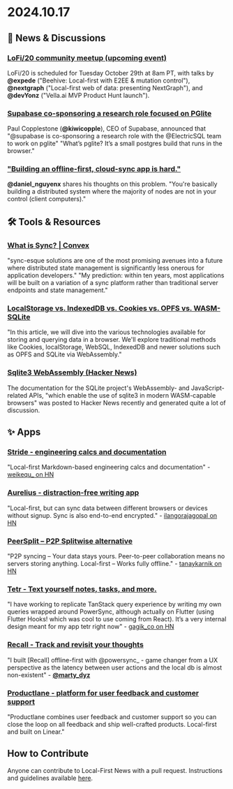 # 2024.10.17

## 📰 News & Discussions 

### [LoFi/20 community meetup (upcoming event)](https://localfirstweb.dev/)
LoFi/20 is scheduled for Tuesday October 29th at 8am PT, with talks by **@expede** ("Beehive: Local-first with E2EE & mutation control"), **@nextgraph** ("Local-first web of data: presenting NextGraph"), and **@devYonz** ("Vella.ai MVP Product Hunt launch").

### [Supabase co-sponsoring a research role focused on PGlite](https://x.com/kiwicopple/status/1846272996358672489)
Paul Copplestone (**@kiwicopple**), CEO of Supabase, announced that "@supabase is co-sponsoring a research role with the @ElectricSQL team to work on pglite" "What’s pglite? It’s a small postgres build that runs in the browser."

### ["Building an offline-first, cloud-sync app is hard."](https://x.com/daniel_nguyenx/status/1845821560453763115)
**@daniel_nguyenx** shares his thoughts on this problem. "You're basically building a distributed system where the majority of nodes are not in your control (client computers)."


## 🛠️ Tools & Resources

### [What is Sync? | Convex](https://stack.convex.dev/sync)
"sync-esque solutions are one of the most promising avenues into a future where distributed state management is significantly less onerous for application developers." "My prediction: within ten years, most applications will be built on a variation of a sync platform rather than traditional server endpoints and state management."

### [LocalStorage vs. IndexedDB vs. Cookies vs. OPFS vs. WASM-SQLite](https://rxdb.info/articles/localstorage-indexeddb-cookies-opfs-sqlite-wasm.html)
"In this article, we will dive into the various technologies available for storing and querying data in a browser. We'll explore traditional methods like Cookies, localStorage, WebSQL, IndexedDB and newer solutions such as OPFS and SQLite via WebAssembly."

### [Sqlite3 WebAssembly (Hacker News)](https://news.ycombinator.com/item?id=41851051)
The documentation for the SQLite project's WebAssembly- and JavaScript-related APIs, "which enable the use of sqlite3 in modern WASM-capable browsers" was posted to Hacker News recently and generated quite a lot of discussion.


## ✨ Apps

### [Stride - engineering calcs and documentation](https://www.get-stride.com/)
"Local-first Markdown-based engineering calcs and documentation" - [weikequ_ on HN](https://news.ycombinator.com/item?id=41802892)

### [Aurelius - distraction-free writing app](https://aurelius.ink/)
"Local-first, but can sync data between different browsers or devices without signup. Sync is also end-to-end encrypted." - [ilangorajagopal on HN](https://news.ycombinator.com/item?id=41827598)

### [PeerSplit – P2P Splitwise alternative](https://peersplit.app/)
"P2P syncing – Your data stays yours. Peer-to-peer collaboration means no servers storing anything. Local-first – Works fully offline." - [tanaykarnik on HN](https://news.ycombinator.com/item?id=41849831)

### [Tetr - Text yourself notes, tasks, and more.](https://tetr.app/)
"I have working to replicate TanStack query experience by writing my own queries wrapped around PowerSync, although actually on Flutter (using Flutter Hooks! which was cool to use coming from React). It’s a very internal design meant for my app tetr right now" - [gagik_co on HN](https://news.ycombinator.com/item?id=41851686)

### [Recall - Track and revisit your thoughts](https://www.recall.plus/)
"I built [Recall] offline-first with @powersync_ - game changer from a UX perspective as the latency between user actions and the local db is almost non-existent" - [**@marty_dyz**](https://x.com/marty_dyz/status/1846310842708455931)

### [Productlane - platform for user feedback and customer support](https://productlane.com/)
"Productlane combines user feedback and customer support so you can close the loop on all feedback and ship well-crafted products. Local-first and built on Linear."


## How to Contribute
Anyone can contribute to Local-First News with a pull request. Instructions and guidelines available [here](https://github.com/localfirstnews/localfirstnews).

